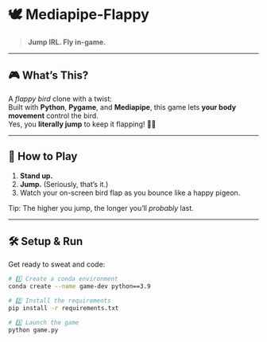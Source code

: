 # 🕊️ Mediapipe-Flappy  

> **Jump IRL. Fly in-game.**  

---

## 🎮 What’s This?
A *flappy bird* clone with a twist:  
Built with **Python**, **Pygame**, and **Mediapipe**, this game lets **your body movement** control the bird.  
Yes, you **literally jump** to keep it flapping! 🕺💃

---

## 🚀 How to Play
1. **Stand up.**  
2. **Jump.** (Seriously, that’s it.)  
3. Watch your on-screen bird flap as you bounce like a happy pigeon.  

Tip: The higher you jump, the longer you’ll *probably* last.  

---

## 🛠️ Setup & Run
Get ready to sweat and code:

```bash
# 1️⃣ Create a conda environment
conda create --name game-dev python==3.9

# 2️⃣ Install the requirements
pip install -r requirements.txt

# 3️⃣ Launch the game
python game.py
